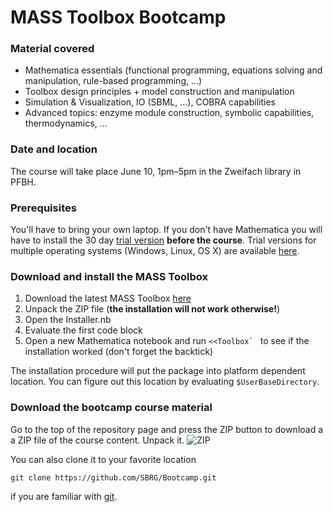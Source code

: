 # MASS Toolbox Bootcamp
<!--![Boocamp](http://www.beyondfitnesswithlisa.com/wp-content/uploads/2012/12/bootcamp.jpg)-->

### Material covered
* Mathematica essentials (functional programming, equations solving and manipulation, rule-based programming, ...)
* Toolbox design principles + model construction and manipulation
* Simulation & Visualization, IO (SBML, ...), COBRA capabilities
* Advanced topics: enzyme module construction, symbolic capabilities, thermodynamics, ...

### Date and location
The course will take place June 10, 1pm–5pm in the Zweifach library in PFBH.

### Prerequisites

You'll have to bring your own laptop. If you don't have Mathematica you will have to install the 30 day [trial version][trial] **before the course**. Trial versions for multiple operating systems (Windows, Linux, OS X) are available [here][trial].

### Download and install the MASS Toolbox

1. Download the latest MASS Toolbox [here][toolbox]
2. Unpack the ZIP file (**the installation will not work otherwise!**)
3. Open the Installer.nb
4. Evaluate the first code block
5. Open a new Mathematica notebook and run ``<<Toolbox` `` to see if the installation worked (don't forget the backtick)

The installation procedure will put the package into platform dependent location. You can figure out this location by evaluating `$UserBaseDirectory`.

### Download the bootcamp course material

Go to the top of the repository page and press the ZIP button to download a a ZIP file of the course content. Unpack it. 
![ZIP](https://raw.github.com/SBRG/Bootcamp/master/img/5NGgDAn.png)

You can also clone it to your favorite location

    git clone https://github.com/SBRG/Bootcamp.git

if you are familiar with [git].

[trial]: http://www.wolfram.com/mathematica/trial/
[git]: http://git-scm.com/
[toolbox]: https://www.amazon.com/clouddrive/share?s=UVU1VIH4Qx4u9ym8sWOe8o
